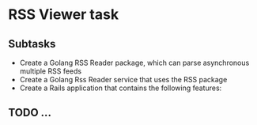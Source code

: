 # RSS Viewer task

## Subtasks

* Create a Golang RSS Reader package, which can parse asynchronous multiple RSS feeds
* Create a Golang Rss Reader service that uses the RSS package
* Create a Rails application that contains the following features:

## TODO ...
